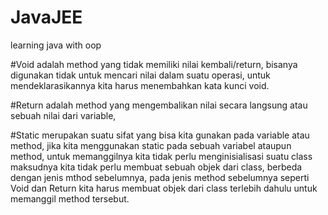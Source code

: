 # JavaJEE
 learning java with oop

 #Void adalah method yang tidak memiliki nilai kembali/return, bisanya digunakan tidak untuk mencari nilai dalam suatu operasi, untuk mendeklarasikannya kita harus menembahkan kata kunci void.
 
 #Return adalah method yang mengembalikan nilai secara langsung atau sebuah nilai dari variable,

 #Static merupakan suatu sifat yang bisa kita gunakan pada variable atau method, jika kita menggunakan static pada sebuah variabel ataupun method, untuk memanggilnya kita tidak perlu menginisialisasi suatu class maksudnya kita tidak perlu membuat sebuah objek dari class, berbeda dengan jenis mthod sebelumnya, pada jenis method sebelumnya seperti Void dan Return kita harus membuat objek dari class terlebih dahulu untuk memanggil method tersebut.